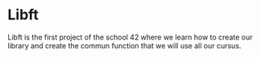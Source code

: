 # Libft

Libft is the first project of the school 42 where we learn how to create our library and create the commun function that we will use all our cursus.
